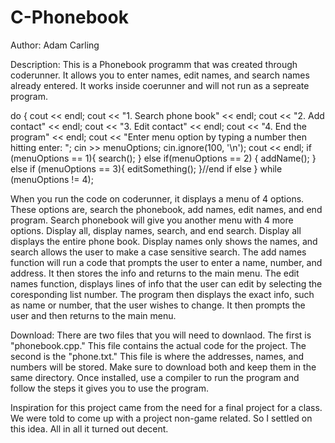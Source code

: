 # C-Phonebook
Author: Adam Carling

Description: This is a Phonebook programm that was created through coderunner. It allows you to enter names, edit names, and search names already entered. It works inside coerunner and will not run as a sepreate program. 

do {
			cout << endl;
			cout << "1. Search phone book" << endl;
			cout << "2. Add contact" << endl;
			cout << "3. Edit contact" << endl;
			cout << "4. End the program" << endl;
			cout << "Enter menu option by typing a number then hitting enter: ";
			cin >> menuOptions;
			cin.ignore(100, '\n');
			cout << endl;
			if (menuOptions == 1){
				search();
			} else if(menuOptions == 2) {
				addName();
			} else if (menuOptions == 3){
				editSomething();
			}//end if else
		} while (menuOptions != 4);

When you run the code on coderunner, it displays a menu of 4 options. These options are, search the phonebook, add names, edit names, and end program. Search phonebook will give you another menu with 4 more options. Display all, display names, search, and end search. Display all displays the entire phone book. Display names only shows the names, and search allows the user to make a case sensitive search. 
  The add names function will run a code that prompts the user to enter a name, number, and address. It then stores the info and returns to the main menu. 
   The edit names function, displays lines of info that the user can edit by selecting the coresponding list number. The program then displays the exact info, such as name or number, that the user wishes to change. It then prompts the user and then returns to the main menu. 

Download: There are two files that you will need to downlaod. The first is "phonebook.cpp." This file contains the actual code for the project. The second is the "phone.txt." This file is where the addresses, names, and numbers will be stored. Make sure to download both and keep them in the same directory. Once installed, use a compiler to run the program and follow the steps it gives you to use the program. 

Inspiration for this project came from the need for a final project for a class. We were told to come up with a project non-game related. So I settled on this idea. All in all it turned out decent. 


